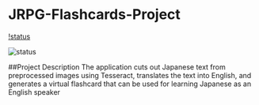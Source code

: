 # JRPG-Flashcards-Project
[!status](https://github.com/EmekaEnshinyan/JRPG-Flshcards-Project/actions/workflows/main.yml/badge.svg?branch=tim-sandbox)

![status](https://github.com/github/docs/actions/workflows/main.yml/badge.svg?branch=tim-sandbox)

##Project Description
The application cuts out Japanese text from preprocessed images using Tesseract, translates the text into English, and generates a virtual flashcard that can be used for learning Japanese as an English speaker
